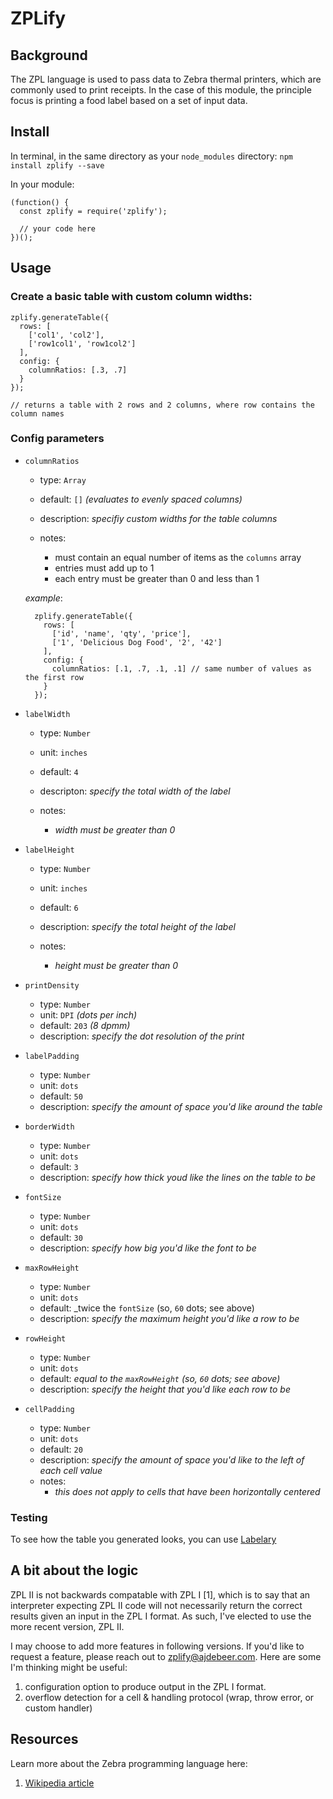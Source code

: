 # ZPLify

## Background

The ZPL language is used to pass data to Zebra thermal printers, which are commonly used to print receipts.  In the case of this module, the principle focus is printing a food label based on a set of input data.

## Install

In terminal, in the same directory as your `node_modules` directory:
```npm install zplify --save```

In your module:
```
(function() {
  const zplify = require('zplify');

  // your code here
})();
```

## Usage

### Create a basic table with custom column widths:

```
zplify.generateTable({
  rows: [
    ['col1', 'col2'],
    ['row1col1', 'row1col2']
  ],
  config: {
    columnRatios: [.3, .7]
  }
});

// returns a table with 2 rows and 2 columns, where row contains the column names
```


### Config parameters

* `columnRatios`

  * type: `Array`
  * default: `[]` _(evaluates to evenly spaced columns)_
  * description: _specifiy custom widths for the table columns_
  * notes:

    * must contain an equal number of items as the `columns` array
    * entries must add up to 1
    * each entry must be greater than 0 and less than 1

  _example_: 

  ```
    zplify.generateTable({
      rows: [
        ['id', 'name', 'qty', 'price'],
        ['1', 'Delicious Dog Food', '2', '42']
      ],
      config: {
        columnRatios: [.1, .7, .1, .1] // same number of values as the first row
      }
    });
  ```


* `labelWidth`

  * type: `Number`
  * unit: `inches`
  * default: `4`
  * descripton: _specify the total width of the label_
  * notes:

    * _width must be greater than 0_

* `labelHeight`

  * type: `Number`
  * unit: `inches`
  * default: `6`
  * description: _specify the total height of the label_
  * notes:

    * _height must be greater than 0_

* `printDensity`

  * type: `Number`
  * unit: `DPI` _(dots per inch)_
  * default: `203` _(8 dpmm)_
  * description: _specify the dot resolution of the print_

* `labelPadding`

  * type: `Number`
  * unit: `dots`
  * default: `50`
  * description: _specify the amount of space you'd like around the table_

* `borderWidth`
  
  * type: `Number`
  * unit: `dots`
  * default: `3`
  * description: _specify how thick youd like the lines on the table to be_


* `fontSize`

  * type: `Number`
  * unit: `dots`
  * default: `30`
  * description: _specify how big you'd like the font to be_


* `maxRowHeight`

  * type: `Number`
  * unit: `dots`
  * default: _twice the `fontSize` (so, `60` dots; see above)
  * description: _specify the maximum height you'd like a row to be_

* `rowHeight`

  * type: `Number`
  * unit: `dots`
  * default: _equal to the `maxRowHeight` (so, `60` dots; see above)_
  * description: _specify the height that you'd like each row to be_

* `cellPadding`

  * type: `Number`
  * unit: `dots`
  * default: `20`
  * description: _specify the amount of space you'd like to the left of each cell value_
  * notes:
    * _this does not apply to cells that have been horizontally centered_

### Testing

To see how the table you generated looks, you can use [Labelary](http://labelary.com/viewer.html)

## A bit about the logic

ZPL II is not backwards compatable with ZPL I [1], which is to say that an interpreter expecting ZPL II code will not necessarily return the correct results given an input in the ZPL I format. As such, I've elected to use the more recent version, ZPL II.

I may choose to add more features in following versions. If you'd like to request a feature, please reach out to zplify@ajdebeer.com. Here are some I'm thinking might be useful:

1. configuration option to produce output in the ZPL I format. 
2. overflow detection for a cell & handling protocol (wrap, throw error, or custom handler)

## Resources

Learn more about the Zebra programming language here:

1. [Wikipedia article](https://en.wikipedia.org/wiki/Zebra_(programming_language))

